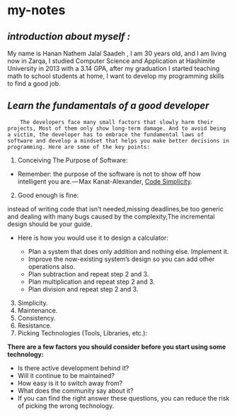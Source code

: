 # my-notes
## ***introduction about myself :***
  My name is Hanan Nathem Jalal Saadeh , I am 30 years old, and I am living now in Zarqa, I studied Computer Science and Application at Hashimite University in 2013 with a 3.14 GPA, after my graduation I started teaching math to school students at home, I want to develop my programming skills to find a good job.
## ***Learn the fundamentals of a good developer***
        The developers face many small factors that slowly harm their projects, Most of them only show long-term damage. And to avoid being a victim, the developer has to embrace the fundamental laws of software and develop a mindset that helps you make better decisions in programming. Here are some of the key points:
 1. Conceiving The Purpose of Software:

- Remember: the purpose of the software is not to show off how intelligent you are. — Max Kanat-Alexander, [Code Simplicity](https://www.amazon.com/Code-Simplicity-Fundamentals-Max-Kanat-Alexander-ebook/dp/B007NZU848).

2. Good enough is fine:

 instead of  writing code that isn’t needed,missing deadlines,be too generic and dealing with many bugs caused by the complexity,The incremental design should be your guide.
 -  Here is how you would use it to design a calculator:

    - Plan a system that does only addition and nothing else.
Implement it.
    - Improve the now-existing system’s design so you can add other operations also.
    - Plan subtraction and repeat step 2 and 3.
    - Plan multiplication and repeat step 2 and 3.
    - Plan division and repeat step 2 and 3.
3.  Simplicity.
4. Maintenance.
5. Consistency.
6. Resistance.
7. Picking Technologies (Tools, Libraries, etc.):

**There are a few factors you should consider before you start using some technology:**

- Is there active development behind it?
- Will it continue to be maintained?
- How easy is it to switch away from?
- What does the community say about it?
- If you can find the right answer these questions, you can reduce the risk of picking the wrong technology.
